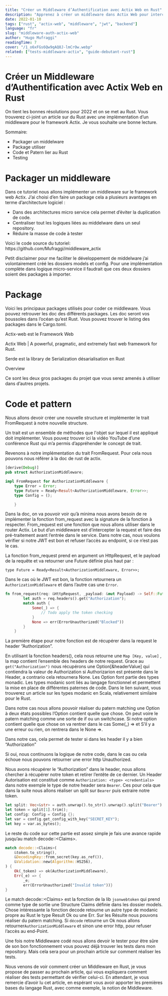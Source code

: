 ```yaml
---
title: "Créer un Middleware d’Authentification avec Actix Web en Rust"
description: "Apprenez à créer un middleware dans Actix Web pour intercepter et valider un token JWT, tout en découvrant des concepts clés de Rust comme FromRequest, Option, Result et pattern matching."
date: 2022-01-10
tags: ["rust", "actix-web", "middleware", "jwt", "backend"]
language: "fr"
slug: "middleware-auth-actix-web"
author: "Hugo Mufraggi"
readingTime: 7
cover: "/1_o6xFGs6Qw9qAQ8J-lmCrOw.webp"
related: ["tests-middleware-actix", "guide-debutant-rust"]
---
```


# **Créer un Middleware d’Authentification avec Actix Web en Rust**

On tient les bonnes résolutions pour 2022 et on se met au Rust. Vous trouverez ci-joint un article sur du Rust avec une implémentation d’un middleware pour le framework Actix. Je vous souhaite une bonne lecture.

Sommaire:

- Packager un middelware
- Package utiliser
- Code et Patern lier au Rust
- Testing

# Packager un middleware

Dans ce tutoriel nous allons implémenter un middleware sur le framework web Actix. J’ai choisi d’en faire un package cela a plusieurs avantages en terme d’architecture logiciel :

- Dans des architectures micro service cela permet d’éviter la duplication de code.
- Centraliser tout les logiques liées au middelware dans un seul repository.
- Réduire la masse de code à tester

Voici le code source du tutoriel: https\://github.com/Mufraggi/middleware\_actix

Petit disclaimer pour me faciliter le développement de middelware j’ai volontairement créé les dossiers models et config. Pour une implémentation complète dans logique micro-service il faudrait que ces deux dossiers soient des packages à importer.

# Package

Voici les principaux packages utilisés pour coder ce middleware. Vous pouvez retrouver les doc des différents packages. Les doc seront vos boussoles dans l’océan qu’est Rust. Vous pouvez trouver le listing des packages dans le Cargo.toml.

Actix-web est le Framework Web

Actix Web | A powerful, pragmatic, and extremely fast web framework for Rust.

Serde est la library de Serialization désarialisation en Rust

Overview

Ce sont les deux gros packages du projet que vous serez amenés à utiliser dans d’autres projets.

# Code et pattern

Nous allons devoir créer une nouvelle structure et implémenter le trait FromRequest à notre nouvelle structure.

Un trait est un ensemble de méthodes que l'objet sur lequel il est appliqué doit implémenter. Vous pouvez trouver ici la vidéo YouTube d’une conférence Rust qui m’a permis d’appréhender le concept de trait.

Revenons à notre implémentation du trait FromRequest. Pour cela nous pouvons nous référer à la doc de rust de actix.



```rust
[derive(Debug)]
pub struct AuthorizationMiddleware;

impl FromRequest for AuthorizationMiddleware {
    type Error = Error;
    type Future = Ready<Result<AuthorizationMiddleware, Error>>;
    type Config = ();

    }
```

Dans la doc, on va pouvoir voir qu’à minima nous avons besoin de re implémenter la fonction from\_request avec la signature de la fonction à respecter. From\_request est une fonction que nous allons utiliser dans le router Actix. Le but d’un middleware est d’intercepter la request et faire des pré-traitement avant l’entrée dans le service. Dans notre cas, nous voulons vérifier si notre JWT est bon et refuser l’accès au endpoint, si ce n’est pas le cas.

La fonction from\_request prend en argument un HttpRequest, et le payload de la requête et va retourner une Future définie plus haut par :

`type Future = Ready<Result<AuthorizationMiddleware, Error>>;`

Dans le cas où le JWT est bon, la fonction retournera un `AuthorizationMiddleware` et dans l’autre cas une `Error`.



```rust
fn from_request(req: &HttpRequest, _payload: &mut Payload) -> Self::Future {
        let auth = req.headers().get("Authorization");
        match auth {
            Some(_) => {
	            // Todo apply the token checking
            }
            None => err(ErrorUnauthorized("Blocked"))
        }
    }
```

La première étape pour notre fonction est de récupérer dans la request le header “Authorization”.

En utilisant la fonction headers(), cela nous retourne une `Map [Key, value]` , la map contient l’ensemble des headers de notre request. Grace au `get("Authorization")` nous récupérons une Option\[\&headerValue] qui contiendra la valeur de Authorization si Authorizarion est présente dans le Header, a contrario cela retournera None. Les Option font partie des types monadic. Les types modanic sont liés au langage fonctionnel et permettent la mise en place de différentes paternes de code. Dans le lien suivant, vous trouverez un article sur les types modanic en Scala, relativement similaire pour le Rust.

Dans notre cas nous allons pouvoir réaliser du patern matching une Option à deux états possibles l’Option contient quelle que chose. On peut voire le patern matching comme une sorte de if ou un switchcase. Si notre option contient quelle que chose on va rentrer dans le cas Some(\_) ⇒ et S’il y a une erreur ou rien, on rentrera dans le None ⇒.

Dans notre cas, cela permet de tester si dans les header il y a bien “Authorization”

Si oui, nous continuons la logique de notre code, dans le cas ou cela échoue nous pouvons retourner une error http Unauthorized.

Nous avons récupérer le “Authorization” dans le header, nous allons chercher à récupérer notre token et retirer l’entête de ce dernier. Un Header Autorisation est constitué comme `Authorization: <type> <credentials>` dans notre exemple le type de notre header sera `Bearer`. Ces pour cela que dans la suite nous allons réaliser un split sur `Bearer` puis extraire notre token.

```rust
let split: Vec<&str> = auth.unwrap().to_str().unwrap().split("Bearer").collect();
let token = split[1].trim();
let config: Config = Config {};
let var = config.get_config_with_key("SECRET_KEY");
let key = var.as_bytes();
```

Le reste du code sur cette partie est assez simple je fais une avance rapide jusqu’au match decode::\<Claims>.

```rust
match decode::<Claims>(
    &token.to_string(),
    &DecodingKey::from_secret(key.as_ref()),
    &Validation::new(Algorithm::HS256),
) {
    Ok(_token) => ok(AuthorizationMiddleware),
    Err(_e) => {
        _e;
        err(ErrorUnauthorized("Invalid token"))}
}
```

Le match decode::\<Claims> est la fonction de la lib `jsonwebtoken` qui prend comme type de sortie une Structure Claims définie dans les dossier models. Chose intéressante la fonction decode retourne un autre type de modanic propre au Rust le type Result Ok ou une Err. Sur les Résulte nous pouvons réaliser du patern matching. Si `décode` retourne un Ok nous allons retourner`AuthorizationMiddleware` et sinon une error http, pour refuser l’accès au end-Point.

Une fois notre Middleware codé nous allons devoir le tester pour être sûre de son bon fonctionnement vous pouvez déjà trouver les tests dans mon repository. Mais cela sera pour un prochain article sur comment réaliser les tests.

Nous venons de voir comment créer un Middleware en Rust, je vous propose de passer au prochain article, qui vous expliquera comment réaliser des tests permettant de vérifier celui-ci. En attendant, je vous remercie d’avoir lu cet article, en espérant vous avoir apporter les premières bases du langage Rust, avec comme exemple, la notion de Middleware.
